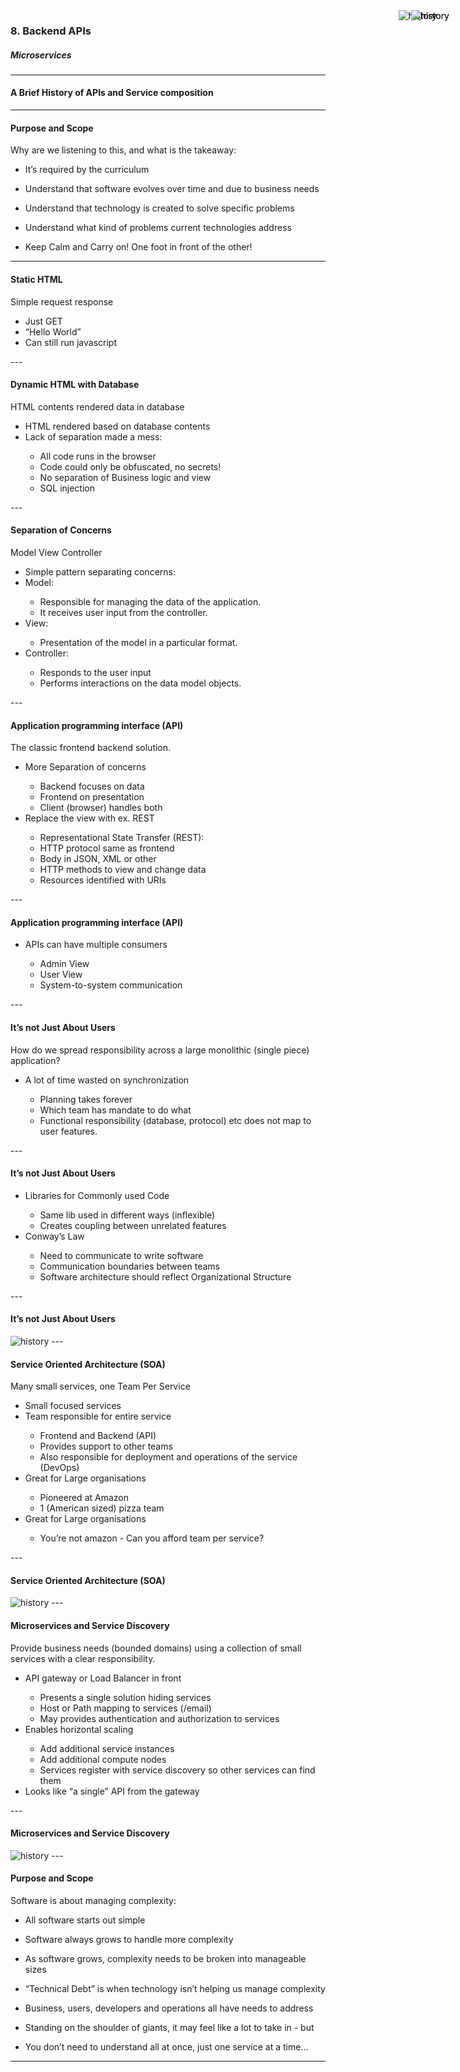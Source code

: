 
### 8. Backend APIs
##### Microservices
---
#### A Brief History of APIs and Service composition
---

#### Purpose and Scope

Why are we listening to this, and what is the takeaway:
* It’s required by the curriculum
* Understand that software evolves over time and due to business needs
* Understand that technology is created to solve specific problems
* Understand what kind of problems current technologies address

* Keep Calm and Carry on! One foot in front of the other!

---

#### Static HTML

<p>Simple request response</p>
<ul>
<li>Just GET</li>
<li>“Hello World”</li>
<li>Can still run javascript</li>
</ul>

<img style="position: absolute; top: 50px; right: 50px;" src="/media/backend-api-images/backend-api-8/one.png" alt="history">
---

#### Dynamic HTML with Database

<p>HTML contents rendered data in database</p>
<ul>
<li>HTML rendered based on database contents</li>
<li>Lack of separation made a mess:</li>
<ul>
	<li>All code runs in the browser</li>
	<li>Code could only be obfuscated, no secrets!</li>
	<li>No separation of Business logic and view</li>
	<li>SQL injection</li>
</ul>
</ul>	

<img style="position: absolute; top: 50px; right: 50px;" src="/media/backend-api-images/backend-api-8/two.png" alt="history">
---

#### Separation of Concerns

<p>Model View Controller</p>
<ul>
<li>Simple pattern separating concerns:</li>
<li>Model:</li>
<ul>
	<li>Responsible for managing the data of the application.</li> 
	<li>It receives user input from the controller.</li>
</ul>
<li>View:</li>
<ul>
	<li>Presentation of the model in a particular format.</li>
</ul>						
<li>Controller:</li>
<ul>
	<li>Responds to the user input</li> 
	<li>Performs interactions on the data model objects.</li>
</ul>
</ul>

<img style="position: absolute; top: 50px; right: 30px;" src="/media/backend-api-images/backend-api-8/three.png" alt="history">
---


#### Application programming interface (API)

<p>The classic frontend backend solution.</p>
<ul>
<li>More Separation of concerns</li>
<ul>
	<li>Backend focuses on data</li>
	<li>Frontend on presentation</li>
	<li>Client (browser) handles  both</li>
</ul>
<li>Replace the view with ex. REST</li>
<ul>
	<li>Representational State Transfer (REST):</li>
	<li>HTTP protocol same as frontend</li>
	<li>Body in JSON, XML or other</li>
	<li>HTTP methods to view and change data</li>
	<li>Resources identified with URIs</li>
</ul>					
</ul>
---

#### Application programming interface (API)

<ul>
<li>APIs can have multiple consumers</li>
<ul>
	<li>Admin View</li>
	<li>User View</li>
	<li>System-to-system communication</li>
</ul>				
</ul>

<img style="position: absolute; top: 50px; right: 30px;" src="/media/backend-api-images/backend-api-8/four.png" alt="history">
---



#### It’s not Just About Users

<p>How do we spread responsibility across a large monolithic (single piece) application?</p>

<ul>
<li>A lot of time wasted on synchronization</li>
<ul>
	<li>Planning takes forever</li>
	<li>Which team has mandate to do what</li>
	<li>Functional responsibility (database, protocol) etc does not map to user features.</li>
</ul>				
</ul>
---

#### It’s not Just About Users

<ul>
<li>Libraries for Commonly used Code</li>
<ul>
	<li>Same lib used in different ways (inflexible)</li>
	<li>Creates coupling between unrelated features</li>
</ul>
<li>Conway’s Law</li>
<ul>
	<li>Need to communicate to write software</li>
	<li>Communication boundaries between teams</li>
	<li>Software architecture should reflect Organizational Structure</li>
</ul>	
</ul>
---

#### It’s not Just About Users

<img src="/media/backend-api-images/backend-api-8/five.png" alt="history">
---

#### Service Oriented Architecture (SOA)

<p>Many small services, one Team Per Service</p>
<ul>
<li>Small focused services</li>
<li>Team responsible for entire service</li>
<ul>
	<li>Frontend and Backend (API)</li>
	<li>Provides support to other teams</li>
	<li>Also responsible for deployment and operations of the service (DevOps)</li>
</ul>
<li>Great for Large organisations</li>
<ul>
	<li>Pioneered at Amazon</li>
	<li>1 (American sized) pizza team</li>
</ul>
<li>Great for Large organisations</li>
<ul>
	<li>You’re not amazon - Can you afford team per service?</li>
</ul>	
</ul>
---


#### Service Oriented Architecture (SOA)

<img src="/media/backend-api-images/backend-api-8/six.png" alt="history">
---

#### Microservices and Service Discovery

<p>Provide business needs (bounded domains) using a collection of small services with a clear responsibility.</p>
<ul>
<li>API gateway or Load Balancer in front</li>
<ul>
	<li>Presents a single solution hiding services</li>
	<li>Host or Path mapping to services (/email)</li>
	<li>May provides authentication and authorization to services</li>
</ul>
<li>Enables horizontal scaling</li>
<ul>
	<li>Add additional service instances</li>
	<li>Add additional compute nodes</li>
	<li>Services register with service discovery so other services can find them</li>
</ul>
<li>Looks like “a single” API from the gateway</li>
</ul>
---


#### Microservices and Service Discovery

<img src="/media/backend-api-images/backend-api-8/six.png" alt="history">
---


#### Purpose and Scope

Software is about managing complexity:
* All software starts out simple
* Software always grows to handle more complexity
* As software grows, complexity needs to be broken into manageable sizes
* “Technical Debt” is when technology isn’t helping us manage complexity
* Business, users, developers and operations all have needs to address

* Standing on the shoulder of giants, it may feel like a lot to take in - but
* You don’t need to understand all at once, just one service at a time...

---


